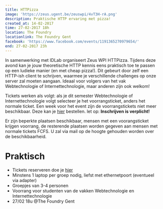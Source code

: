 ```yaml
---
title: HTTPizza
image: 'https://zeus.ugent.be/zeuswpi/4vT3H-rA.png'
description: Praktische HTTP ervaring met pizza!
created_at: 14-02-2017
time: 27-02-2017 18h
location: The Foundry
locationlink: The Foundry Gent
facebook: 'https://www.facebook.com/events/1191365270979654/'
end: 27-02-2017 23h
---
```


In samenwerking met IDLab organiseert Zeus WPI HTTPizza. Tijdens deze avond kan je jouw theoretische HTTP kennis eens praktisch toe te passen op een ludieke manier (en met cheap pizza!). Dit gebeurt door zelf een HTTP-ish client te schrijven, waarmee je verschillende challenges op onze server zal moeten aangaan. Ideaal voor volgers van het vak Webtechnologie of Internettechnologie, maar anderen zijn ook welkom!

Tickets werken als volgt: als je dit semester Webtechnologie of Internettechnologie volgt selecteer je het voorrangsticket, anders het normale ticket. Een week voor het event zijn de voorrangstickets niet meer beschikbaar. Deze kan je [hier](https://event.fkgent.be/events/133) bestellen. let op: **Inschrijven is verplicht!**

Er zijn beperkte plaatsen beschikbaar, mensen met een voorangsticket krijgen voorrang, de resterende plaatsen worden gegeven aan mensen met normale tickets FCFS. U zal via mail op de hoogte gehouden worden over de beschikbaarheid.

# Praktisch

- Tickets reserveren doe je [hier](https://event.fkgent.be/events/133)
- Minstens 1 laptop per groep nodig, liefst met ethernetpoort (eventueel via adapter)
- Groepjes van 3-4 personen
- Voorrang voor studenten van de vakken Webtechnologie en Internettechnologie
- 27/02 18u @The Foundry Gent
